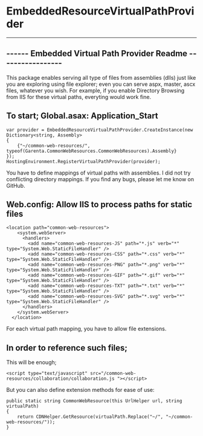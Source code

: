 # EmbeddedResourceVirtualPathProvider

--------------------------------------------------------------
------ Embedded Virtual Path Provider Readme -----------------
--------------------------------------------------------------

This package enables serving all type of files from assemblies (dlls) just like you are exploring using file explorer; even you can serve aspx, master, ascx files, whatever you wish.
For example, if you enable Directory Browsing from IIS for these virtual paths, everyting would work fine.

To start;
Global.asax: Application_Start
------------------------------------------------
```CSharp
var provider = EmbeddedResourceVirtualPathProvider.CreateInstance(new Dictionary<string, Assembly>
{
    {"~/common-web-resources/", typeof(Garenta.CommonWebResources.CommonWebResources).Assembly}
});
HostingEnvironment.RegisterVirtualPathProvider(provider);
```
You have to define mappings of virtual paths with assemblies. I did not try conflicting directory mappings. If you find any bugs, please let me know on GitHub.


Web.config: Allow IIS to process paths for static files
-------------------------------------------------
```
<location path="common-web-resources">
    <system.webServer>
      <handlers>
        <add name="common-web-resources-JS" path="*.js" verb="*" type="System.Web.StaticFileHandler" />
        <add name="common-web-resources-CSS" path="*.css" verb="*" type="System.Web.StaticFileHandler" />
        <add name="common-web-resources-PNG" path="*.png" verb="*" type="System.Web.StaticFileHandler" />
        <add name="common-web-resources-GIF" path="*.gif" verb="*" type="System.Web.StaticFileHandler" />
        <add name="common-web-resources-TXT" path="*.txt" verb="*" type="System.Web.StaticFileHandler" />
        <add name="common-web-resources-SVG" path="*.svg" verb="*" type="System.Web.StaticFileHandler" />
      </handlers>
    </system.webServer>
  </location>
```
For each virtual path mapping, you have to allow file extensions.

In order to reference such files;
--------------------------------------
This will be enough;

```
<script type="text/javascript" src="/common-web-resources/collaboration/collaboration.js "></script> 
```

But you can also define extension methods for ease of use:
```CSharp
public static string CommonWebResource(this UrlHelper url, string virtualPath)
{
    return CDNHelper.GetResource(virtualPath.Replace("~/", "~/common-web-resources/"));
}
```

